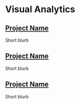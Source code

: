# Visual Analytics
## [Project Name](project-template.md)
Short blurb

## [Project Name](project-template.md)
Short blurb

## [Project Name](project-template.md)
Short blurb